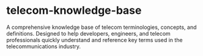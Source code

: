 # telecom-knowledge-base
A comprehensive knowledge base of telecom terminologies, concepts, and definitions. Designed to help developers, engineers, and telecom professionals quickly understand and reference key terms used in the telecommunications industry.
